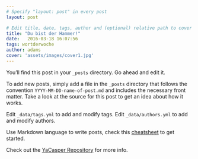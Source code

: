 ```yaml
---
# Specify "layout: post" in every post
layout: post

# Edit title, date, tags, author and (optional) relative path to cover image
title: "Du bist der Hammer!"
date:   2016-03-18 16:07:56
tags: wortderwoche
author: adams
cover: 'assets/images/cover1.jpg'
---
```


You’ll find this post in your `_posts` directory. Go ahead and edit it.

To add new posts, simply add a file in the `_posts` directory that follows the convention `YYYY-MM-DD-name-of-post.md`
and includes the necessary front matter.
Take a look at the source for this post to get an idea about how it works.

Edit `_data/tags.yml` to add and modify tags. Edit `_data/authors.yml` to add and modify authors.

Use Markdown language to write posts, check this [cheatsheet][markdown-cheatsheet] to get started.


Check out the [YaCasper Repository][yacasper] for more info.

[yacasper]: https://github.com/mtuner/yacasper
[markdown-cheatsheet]: https://github.com/adam-p/markdown-here/wiki/Markdown-Cheatsheet
